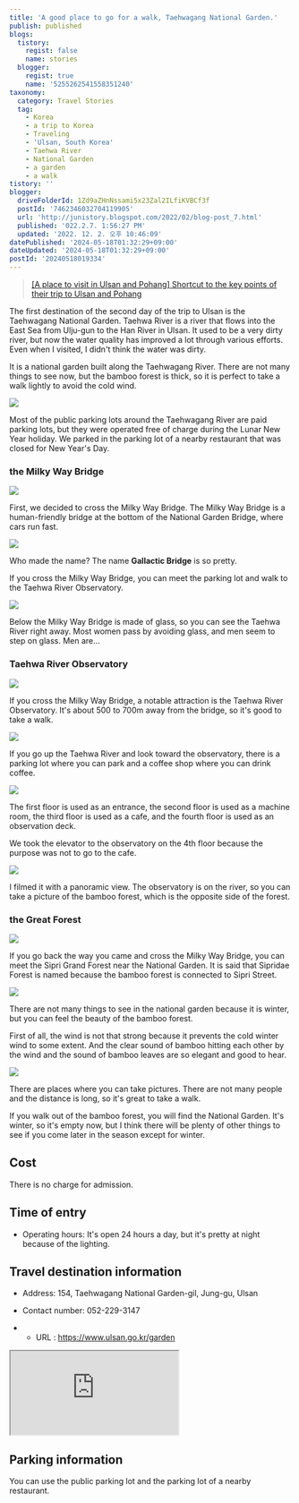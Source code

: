```yaml
---
title: 'A good place to go for a walk, Taehwagang National Garden.'
publish: published
blogs:
  tistory:
    regist: false
    name: stories
  blogger:
    regist: true
    name: '5255262541558351240'
taxonomy:
  category: Travel Stories
  tag:
    - Korea
    - a trip to Korea
    - Traveling
    - 'Ulsan, South Korea'
    - Taehwa River
    - National Garden
    - a garden
    - a walk
tistory: ''
blogger:
  driveFolderId: 1Zd9aZHnNssami5x23Zal2ILfiKVBCf3f
  postId: '7462346032704119905'
  url: 'http://junistory.blogspot.com/2022/02/blog-post_7.html'
  published: '022.2.7. 1:56:27 PM'
  updated: '2022. 12. 2. 오후 10:46:09'
datePublished: '2024-05-18T01:32:29+09:00'
dateUpdated: '2024-05-18T01:32:29+09:00'
postId: '20240518019334'
---
```


> [[A place to visit in Ulsan and Pohang] Shortcut to the key points of their trip to Ulsan and Pohang](http://junistory.blogspot.com/2022/11/a-place-worth-visiting-in-ulsan-and.html)

The first destination of the second day of the trip to Ulsan is the Taehwagang National Garden. Taehwa River is a river that flows into the East Sea from Ulju-gun to the Han River in Ulsan. It used to be a very dirty river, but now the water quality has improved a lot through various efforts. Even when I visited, I didn't think the water was dirty.

It is a national garden built along the Taehwagang River. There are not many things to see now, but the bamboo forest is thick, so it is perfect to take a walk lightly to avoid the cold wind.

![](./images/njo2_20220201_120035-01.jpeg)

Most of the public parking lots around the Taehwagang River are paid parking lots, but they were operated free of charge during the Lunar New Year holiday. We parked in the parking lot of a nearby restaurant that was closed for New Year's Day.

### the Milky Way Bridge

![](./images/njo2_20220201_120136-01.jpeg)

First, we decided to cross the Milky Way Bridge. The Milky Way Bridge is a human-friendly bridge at the bottom of the National Garden Bridge, where cars run fast.

![](./images/njo2_20220201_120241-01.jpeg)

Who made the name? The name **Gallactic Bridge** is so pretty.

If you cross the Milky Way Bridge, you can meet the parking lot and walk to the Taehwa River Observatory.

![](./images/njo2_20220201_120427-01.jpeg)

Below the Milky Way Bridge is made of glass, so you can see the Taehwa River right away. Most women pass by avoiding glass, and men seem to step on glass. Men are...

### Taehwa River Observatory

![](./images/njo2_20220201_121511-01.jpeg)

If you cross the Milky Way Bridge, a notable attraction is the Taehwa River Observatory. It's about 500 to 700m away from the bridge, so it's good to take a walk.

![](./images/njo2_20220201_122717-01.jpeg)

If you go up the Taehwa River and look toward the observatory, there is a parking lot where you can park and a coffee shop where you can drink coffee.

![](./images/njo2_20220201_122048-01.jpeg)

The first floor is used as an entrance, the second floor is used as a machine room, the third floor is used as a cafe, and the fourth floor is used as an observation deck.

We took the elevator to the observatory on the 4th floor because the purpose was not to go to the cafe.

![](./images/njo2_20220201_122309-01.jpeg)

I filmed it with a panoramic view. The observatory is on the river, so you can take a picture of the bamboo forest, which is the opposite side of the forest.

### the Great Forest

![](./images/njo2_20220201_125218-01.jpeg)

If you go back the way you came and cross the Milky Way Bridge, you can meet the Sipri Grand Forest near the National Garden. It is said that Sipridae Forest is named because the bamboo forest is connected to Sipri Street.

![](./images/njo2_20220201_125323-01.jpeg)

There are not many things to see in the national garden because it is winter, but you can feel the beauty of the bamboo forest.

First of all, the wind is not that strong because it prevents the cold winter wind to some extent. And the clear sound of bamboo hitting each other by the wind and the sound of bamboo leaves are so elegant and good to hear.

![](./images/njo2_20220201_125748-01.jpeg)

There are places where you can take pictures. There are not many people and the distance is long, so it's great to take a walk.

If you walk out of the bamboo forest, you will find the National Garden. It's winter, so it's empty now, but I think there will be plenty of other things to see if you come later in the season except for winter.

## Cost

There is no charge for admission.

## Time of entry

- Operating hours: It's open 24 hours a day, but it's pretty at night because of the lighting.

## Travel destination information

- Address: 154, Taehwagang National Garden-gil, Jung-gu, Ulsan

- Contact number: 052-229-3147

- - URL : https://www.ulsan.go.kr/garden

<div class='embed-responsive embed-responsive-16by9'>

<iframe src='https://www.google.com/maps/embed?pb=!1m18!1m12!1m3!1d3246.240005005093!2d129.29403491553236!3d35.547774344886506!2m3!1f0!2f0!3f0!3m2!1i1024!2i768!4f13.1!3m3!1m2!1s0x35663299e1025f03%3A0xb68ed0b9362ce2bf!2z7YOc7ZmU6rCVIOq1reqwgOygleybkA!5e0!3m2!1sko!2skr!4v1644209341415!5m2!1sko!2skr' class='embed-responsive-item' allowfullscreen></iframe>

</div>

## Parking information

You can use the public parking lot and the parking lot of a nearby restaurant.
